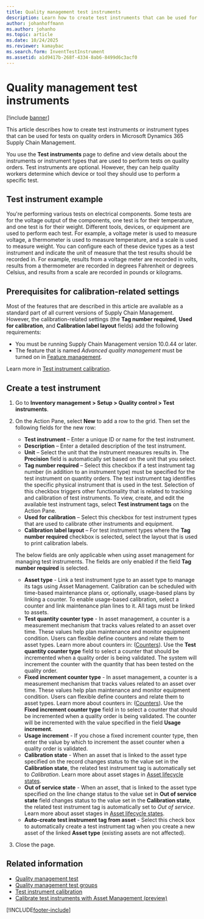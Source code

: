 ```yaml
---
title: Quality management test instruments
description: Learn how to create test instruments that can be used for tests on quality orders in Microsoft Dynamics 365 Supply Chain Management.
author: johanhoffmann
ms.author: johanho
ms.topic: article
ms.date: 10/24/2025
ms.reviewer: kamaybac
ms.search.form: InventTestInstrument
ms.assetid: a1d9417b-268f-4334-8ab6-8499d6c3acf0
---
```


# Quality management test instruments

[!include [banner](../includes/banner.md)]

This article describes how to create test instruments or instrument types that can be used for tests on quality orders in Microsoft Dynamics 365 Supply Chain Management.

You use the **Test instruments** page to define and view details about the instruments or instrument types that are used to perform tests on quality orders. Test instruments are optional. However, they can help quality workers determine which device or tool they should use to perform a specific test.

## Test instrument example

You're performing various tests on electrical components. Some tests are for the voltage output of the components, one test is for their temperature, and one test is for their weight. Different tools, devices, or equipment are used to perform each test. For example, a voltage meter is used to measure voltage, a thermometer is used to measure temperature, and a scale is used to measure weight. You can configure each of these device types as a test instrument and indicate the unit of measure that the test results should be recorded in. For example, results from a voltage meter are recorded in volts, results from a thermometer are recorded in degrees Fahrenheit or degrees Celsius, and results from a scale are recorded in pounds or kilograms.

## Prerequisites for calibration-related settings

Most of the features that are described in this article are available as a standard part of all current versions of Supply Chain Management. However, the calibration-related settings (the **Tag number required**, **Used for calibration**, and **Calibration label layout** fields) add the following requirements:

- You must be running Supply Chain Management version 10.0.44 or later.
- The feature that is named *Advanced quality management* must be turned on in [Feature management](../../fin-ops-core/fin-ops/get-started/feature-management/feature-management-overview.md).

Learn more in [Test instrument calibration](quality-instrument-calibration.md).

## Create a test instrument

1. Go to **Inventory management \> Setup \> Quality control \> Test instruments**.
1. On the Action Pane, select **New** to add a row to the grid. Then set the following fields for the new row:

    - **Test instrument** – Enter a unique ID or name for the test instrument.
    - **Description** – Enter a detailed description of the test instrument.
    - **Unit** – Select the unit that the instrument measures results in. The **Precision** field is automatically set based on the unit that you select.
    - **Tag number required** – Select this checkbox if a test instrument tag number (in addition to an instrument type) must be specified for the test instrument on quantity orders. The test instrument tag identifies the specific physical instrument that is used in the test. Selection of this checkbox triggers other functionality that is related to tracking and calibration of test instruments. To view, create, and edit the available test instrument tags, select **Test instrument tags** on the Action Pane.
    - **Used for calibration** – Select this checkbox for test instrument types that are used to calibrate other instruments and equipment.
    - **Calibration label layout** – For test instrument types where the **Tag number required** checkbox is selected, select the layout that is used to print calibration labels.

    The below fields are only applicable when using asset management for managing test instruments. The fields are only enabled if the field **Tag number required** is selected.

    - **Asset type** - Link a test instrument type to an asset type to manage its tags using Asset Management. Calibration can be scheduled with time-based maintenance plans or, optionally, usage-based plans by linking a counter. To enable usage-based calibration, select a counter and link maintenance plan lines to it. All tags must be linked to assets.
    - **Test quantity counter type** - In asset management, a counter is a measurement mechanism that tracks values related to an asset over time. These values help plan maintenance and monitor equipment condition. Users can flexible define counters and relate them to asset types. Learn more about counters in:  ([Counters](../asset-management/setup-for-objects/counters.md)). Use the **Test quantity counter type** field to select a counter that should be incremented when a quality order is being validated. The system will increment the counter with the quantity that has been tested on the quality order. 
    - **Fixed increment counter type** - In asset management, a counter is a measurement mechanism that tracks values related to an asset over time. These values help plan maintenance and monitor equipment condition. Users can flexible define counters and relate them to asset types. Learn more about counters in:  ([Counters](../asset-management/setup-for-objects/counters.md)). Use the **Fixed increment counter type** field in to select a counter that should be incremented when a quality order is being validated. The counter will be incremented with the value specified in the field **Usage increment**.
    - **Usage increment** - If you chose a fixed increment counter type, then enter the value by which to increment the asset counter when a quality order is validated.
    - **Calibration state** - When an asset that is linked to the asset type specified on the record changes status to the value set in the **Calibration state**, the related test instrument tag is automatically set to *Calibration*. Learn more about asset stages in [Asset lifecycle states](../asset-management/setup-for-objects/object-stages.md).
    - **Out of service state** - When an asset, that is linked to the asset type specified on the line change status to the value set in **Out of service state** field changes status to the value set in the **Calibration state**, the related test instrument tag is automatically set to *Out of service*. Learn more about asset stages in [Asset lifecycle states](../asset-management/setup-for-objects/object-stages.md).
    - **Auto-create test instrument tag from asset** - Select this check box to automatically create a test instrument tag when you create a new asset of the linked **Asset type** (existing assets are not affected).

1. Close the page.

## Related information

- [Quality management test](quality-tests.md)
- [Quality management test groups](quality-test-groups.md)
- [Test instrument calibration](quality-instrument-calibration.md)
- [Calibrate test instruments with Asset Management (preview)](../asset-management/preventive-and-reactive-maintenance/asset-management-test-instrument-calibration.md)

[!INCLUDE[footer-include](../../includes/footer-banner.md)]
